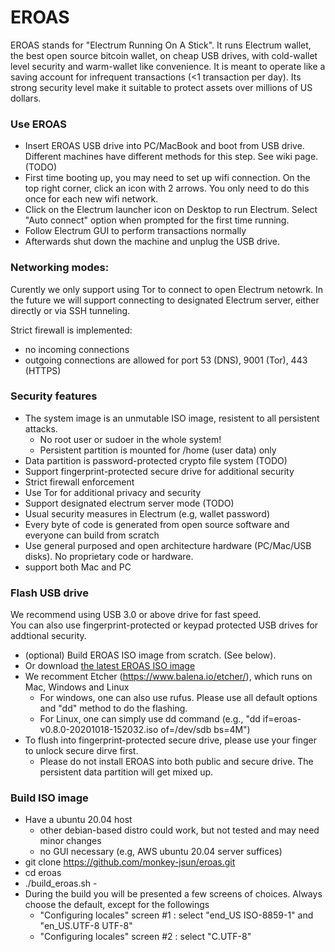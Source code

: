 # EROAS

EROAS stands for "Electrum Running On A Stick". 
It runs Electrum wallet, the best open source bitcoin wallet, on cheap USB drives,
with cold-wallet level security and warm-wallet like convenience.
It is meant to operate like a saving account for infrequent transactions (<1 transaction per day).
Its strong security level make it suitable to protect assets over millions of US dollars.

### Use EROAS

- Insert EROAS USB drive into PC/MacBook and boot from USB drive.
  Different machines have different methods for this step.  See wiki page. (TODO)
- First time booting up, you may need to set up wifi connection.  On the top right corner, click an icon with 2 arrows.  You only need to do this once for each new wifi network.
- Click on the Electrum launcher icon on Desktop to run Electrum. 
    Select "Auto connect" option when prompted for the first time running.
- Follow Electrum GUI to perform transactions normally
- Afterwards shut down the machine and unplug the USB drive.


### Networking modes:

Curently we only support using Tor to connect to open Electrum netowrk.
In the future we will support connecting to designated Electrum server, either directly or via SSH tunneling.

Strict firewall is implemented:
- no incoming connections
- outgoing connections are allowed for port 53 (DNS), 9001 (Tor), 443 (HTTPS)

### Security features

- The system image is an unmutable ISO image, resistent to all persistent attacks. 
  - No root user or sudoer in the whole system!
  - Persistent partition is mounted for /home (user data) only
- Data partition is password-protected crypto file system (TODO)
- Support fingerprint-protected secure drive for additional security
- Strict firewall enforcement
- Use Tor for additional privacy and security
- Support designated electrum server mode (TODO)
- Usual security measures in Electrum (e.g, wallet password)
- Every byte of code is generated from open source software and everyone can build from scratch
- Use general purposed and open architecture hardware (PC/Mac/USB disks).  No proprietary code or hardware.
- support both Mac and PC


### Flash USB drive

We recommend using USB 3.0 or above drive for fast speed.  
You can also use fingerprint-protected or keypad protected USB drives for addtional security. 

- (optional) Build EROAS ISO image from scratch. (See below).
- Or download [the latest EROAS ISO image](http://junsun.net/misc/latest-eroas.html)
- We recomment Etcher (https://www.balena.io/etcher/), which runs on Mac, Windows and Linux
    - For windows, one can also use rufus.  Please use all default options and "dd" method to do the flashing.
    - For Linux, one can simply use dd command (e.g., "dd if=eroas-v0.8.0-20201018-152032.iso of=/dev/sdb bs=4M")
- To flush into fingerprint-protected secure drive, please use your finger to unlock secure dirve first.
    - Please do not install EROAS into both public and secure drive.  The persistent data partition will get mixed up.  

### Build ISO image

- Have a ubuntu 20.04 host
    - other debian-based distro could work, but not tested and may need minor changes
    - no GUI necessary (e.g, AWS ubuntu 20.04 server suffices)
- git clone https://github.com/monkey-jsun/eroas.git
- cd eroas
- ./build_eroas.sh -
- During the build you will be presented a few screens of choices.  Always choose the default, except for the followings
    - "Configuring locales" screen #1 : select "end_US ISO-8859-1" and "en_US.UTF-8 UTF-8"
    - "Configuring locales" screen #2 : select "C.UTF-8"

